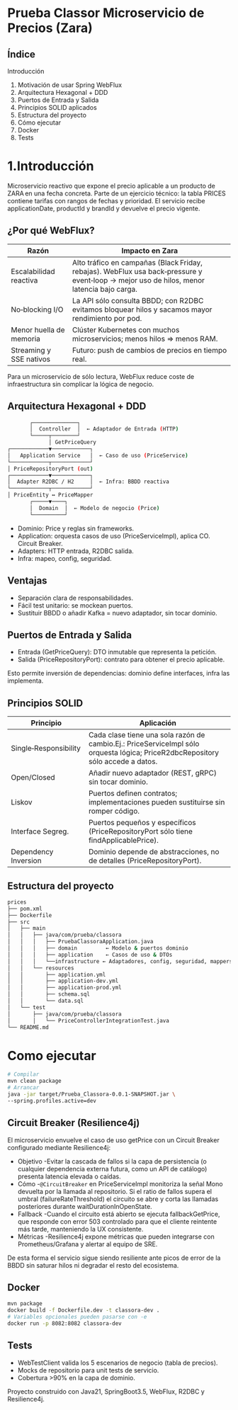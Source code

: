 # Prueba Classor Microservicio de Precios (Zara)

## Índice

Introducción

1. Motivación de usar Spring WebFlux
2. Arquitectura Hexagonal + DDD
3. Puertos de Entrada y Salida
4. Principios SOLID aplicados
5. Estructura del proyecto
6. Cómo ejecutar
7. Docker
8. Tests

# 1.Introducción

Microservicio reactivo que expone el precio aplicable a un producto de ZARA en una fecha concreta. Parte de un ejercicio técnico: la tabla PRICES contiene tarifas con rangos de fechas y prioridad. El servicio recibe applicationDate, productId y brandId y devuelve el precio vigente.

## ¿Por qué WebFlux?

| Razón                         | Impacto en Zara                                                                                                                                 |
|-------------------------------|-------------------------------------------------------------------------------------------------------------------------------------------------|
| Escalabilidad reactiva        | Alto tráfico en campañas (Black Friday, rebajas). WebFlux usa back‑pressure y event‑loop → mejor uso de hilos, menor latencia bajo carga.       |
| No‑blocking I/O               |   La API sólo consulta BBDD; con R2DBC evitamos bloquear hilos y sacamos mayor rendimiento por pod.                                                                                                                                              |
| Menor huella de memoria       |   Clúster Kubernetes con muchos microservicios; menos hilos ⇒ menos RAM.                                                                                                                                              |
|Streaming y SSE nativos        | Futuro: push de cambios de precios en tiempo real.                                                                                                                                                |


Para un microservicio de sólo lectura, WebFlux reduce coste de infraestructura sin complicar la lógica de negocio.

## Arquitectura Hexagonal + DDD

```bash
       ┌──────────────┐
       │  Controller  │  ← Adaptador de Entrada (HTTP)
       └─────┬────────┘
             │ GetPriceQuery
┌────────────▼────────────┐
│   Application Service   │  ← Caso de uso (PriceService)
└────────────┬────────────┘
│ PriceRepositoryPort (out)
┌────────────▼────────────┐
│  Adapter R2DBC / H2     │  ← Infra: BBDD reactiva
└────────────┬────────────┘
│ PriceEntity ↔ PriceMapper
       ┌─────▼────┐
       │  Domain  │  ← Modelo de negocio (Price)
       └──────────┘
```
* Dominio: Price y reglas sin frameworks.
* Application: orquesta casos de uso (PriceServiceImpl), aplica CO. Circuit Breaker.
* Adapters: HTTP entrada, R2DBC salida.
* Infra: mapeo, config, seguridad.

## Ventajas

* Separación clara de responsabilidades.
* Fácil test unitario: se mockean puertos.
* Sustituir BBDD o añadir Kafka = nuevo adaptador, sin tocar dominio.


## Puertos de Entrada y Salida

* Entrada (GetPriceQuery): DTO inmutable que representa la petición.
* Salida (PriceRepositoryPort): contrato para obtener el precio aplicable.

Esto permite inversión de dependencias: dominio define interfaces, infra las implementa.

## Principios SOLID

| Principio             | Aplicación                                                                                                                      |
|-----------------------|---------------------------------------------------------------------------------------------------------------------------------|
| Single‑Responsibility | Cada clase tiene una sola razón de cambio.Ej.: PriceServiceImpl sólo orquesta lógica; PriceR2dbcRepository sólo accede a datos. |
| Open/Closed           | Añadir nuevo adaptador (REST, gRPC) sin tocar dominio.                                                                                                                                |
| Liskov                | Puertos definen contratos; implementaciones pueden sustituirse sin romper código.                                                                                                                                |
|Interface Segreg.      |  Puertos pequeños y específicos (PriceRepositoryPort sólo tiene findApplicablePrice).                                                                                                                               |
| Dependency Inversion  |  Dominio depende de abstracciones, no de detalles (PriceRepositoryPort).                                                                                                                               |


## Estructura del proyecto

```bash
prices
├── pom.xml
├── Dockerfile
├── src
│   ├── main
│   │   ├── java/com/prueba/classora
│   │   │   ├── PruebaClassoraApplication.java
│   │   │   ├── domain         ← Modelo & puertos dominio
│   │   │   ├── application    ← Casos de uso & DTOs
│   │   │   └──infrastructure ← Adaptadores, config, seguridad, mappers
│   │   └── resources
│   │       ├── application.yml
│   │       ├── application-dev.yml
│   │       ├── application-prod.yml
│   │       ├── schema.sql
│   │       └── data.sql
│   └── test
│       ├── java/com/prueba/classora
│       │   └── PriceControllerIntegrationTest.java
└── README.md
```


# Como ejecutar
```bash
# Compilar
mvn clean package
# Arrancar
java -jar target/Prueba_Classora-0.0.1-SNAPSHOT.jar \
--spring.profiles.active=dev
```
## Circuit Breaker (Resilience4j)

El microservicio envuelve el caso de uso getPrice con un Circuit Breaker configurado mediante Resilience4j:

* Objetivo -Evitar la cascada de fallos si la capa de persistencia (o cualquier dependencia externa futura, como un API de catálogo) presenta latencia elevada o caídas.
* Cómo -`@CircuitBreaker` en PriceServiceImpl monitoriza la señal Mono devuelta por la llamada al repositorio. Si el ratio de fallos supera el umbral (failureRateThreshold) el circuito se abre y corta las llamadas posteriores durante waitDurationInOpenState.
* Fallback -Cuando el circuito está abierto se ejecuta fallbackGetPrice, que responde con error 503 controlado para que el cliente reintente más tarde, manteniendo la UX consistente.
* Métricas -Resilience4j expone métricas que pueden integrarse con Prometheus/Grafana y alertar al equipo de SRE.

De esta forma el servicio sigue siendo resiliente ante picos de error de la BBDD sin saturar hilos ni degradar el resto del ecosistema.

## Docker

```bash
mvn package
docker build -f Dockerfile.dev -t classora-dev .
# Variables opcionales pueden pasarse con -e
docker run -p 8082:8082 classora-dev
```

## Tests

* WebTestClient valida los 5 escenarios de negocio (tabla de precios).
* Mocks de repositorio para unit tests de servicio.
* Cobertura >90% en la capa de dominio.

Proyecto construido con Java21, SpringBoot3.5, WebFlux, R2DBC y Resilience4j.

